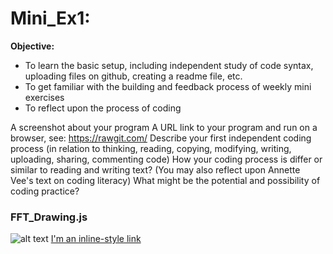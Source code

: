 # Mini_Ex1:
**Objective:**
- To learn the basic setup, including independent study of code syntax, uploading files on github, creating a readme file, etc.
- To get familiar with the building and feedback process of weekly mini exercises
- To reflect upon the process of coding


A screenshot about your program
A URL link to your program and run on a browser, see: https://rawgit.com/
Describe your first independent coding process (in relation to thinking, reading, copying, modifying, writing, uploading, sharing, commenting code)
How your coding process is differ or similar to reading and writing text? (You may also reflect upon Annette Vee's text on coding literacy)
What might be the potential and possibility of coding practice?

### FFT_Drawing.js
![alt text](https://github.com/Pacour/Aesthetic_Programming_2018/blob/master/Mini_Ex1/Screen-Shot-2018-02-09-at-17.30.32.gif)
[I'm an inline-style link](https://cdn.rawgit.com/Pacour/f1c66d53ae297a19a74337c99abedbf6/raw/cd56d103030dd12663779da096d922459a47663d/sketch.js)
